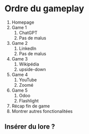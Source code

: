 # Ordre du gameplay

1. Homepage
2. Game 1
    1. ChatGPT
    2. Pas de malus
3. Game 2
   1. LinkedIn
   2. Pas de malus
4. Game 3
   1. Wikipédia
   2. upside-down
5. Game 4
    1. YouTube
    2. Zoomé
6. Game 5
   1. Odoo
   2. Flashlight
7. Récap fin de game
8. Montrer autres fonctionalitées

## Insérer du lore ?
